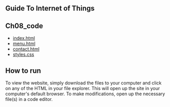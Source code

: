 ## Guide To Internet of Things
## Ch08_code

+ [index.html](./index.html)
+ [menu.html](./menu.html)
+ [contact.html](./contact.html)
+ [styles.css](./styles.css)


## How to run

To view the website, simply download the files to your computer and click on any of the HTML in your file explorer. This will open up the site in your computer's default browser. To make modifications, open up the necessary file(s) in a code editor.
